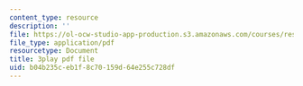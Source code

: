 ```yaml
---
content_type: resource
description: ''
file: https://ol-ocw-studio-app-production.s3.amazonaws.com/courses/res-3-003-learn-to-build-your-own-videogame-with-the-unity-game-engine-and-microsoft-kinect-january-iap-2017/b04b235ceb1f8c70159d64e255c728df_h9btrlN9JLk.pdf
file_type: application/pdf
resourcetype: Document
title: 3play pdf file
uid: b04b235c-eb1f-8c70-159d-64e255c728df
---
```


